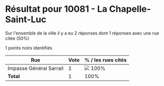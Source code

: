 # Résultat pour 10081 - La Chapelle-Saint-Luc

Sur l'ensemble de la ville il y a eu 2 réponses dont 1 réponses avec une rue citée (50%)

1 points noirs identifiés

| Rue | Vote | % / les rues cités|
|-----|------|-------------------|
| Impasse Général Sarrail | 1 | <img src="../../img/bar_100.gif" />&nbsp;100%|
| **Total** | 1 | 100%|
